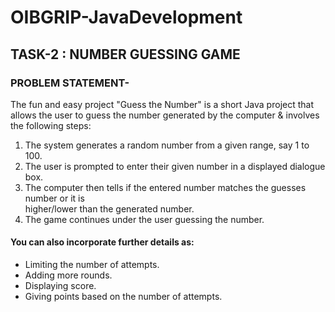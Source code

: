 # OIBGRIP-JavaDevelopment
## TASK-2 : NUMBER GUESSING GAME

### PROBLEM STATEMENT-

The fun and easy project "Guess the Number" is a short Java project that allows the user to	
guess the number generated by the computer & involves the following steps:	
1. The system generates a random number from a given range, say 1 to 100.	
2. The user is prompted to enter their given number in a displayed dialogue box.	
3. The computer then tells if the entered number matches the guesses number or it is	
higher/lower than the generated number.	
4. The game continues under the user guessing the number.	
#### You can also incorporate further details as:	
* Limiting the number of attempts.	
* Adding more rounds.	
* Displaying score.	
* Giving points based on the number of attempts.	
